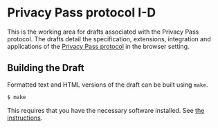 # Privacy Pass protocol I-D

This is the working area for drafts associated with the Privacy Pass protocol. The
drafts detail the specification, extensions, integration and applications of the
[Privacy Pass protocol](https://privacypass.github.io) in the browser setting.

## Building the Draft

Formatted text and HTML versions of the draft can be built using `make`.

```sh
$ make
```

This requires that you have the necessary software installed.  See
[the instructions](https://github.com/martinthomson/i-d-template/blob/master/doc/SETUP.md).
